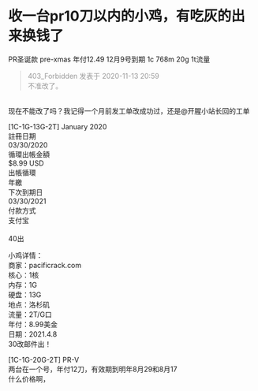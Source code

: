 # 收一台pr10刀以内的小鸡，有吃灰的出来换钱了


PR圣诞款 pre-xmas 年付12.49 12月9号到期 1c 768m 20g 1t流量

<div class="quote"><blockquote><font color="#999999">403_Forbidden 发表于 2020-11-13 20:59</font><br />
<font color="#999999">不准改了。</font></blockquote></div><br />
现在不能改了吗？我记得一个月前发工单改成功过，还是@开腥小站长回的工单

[1C-1G-13G-2T] January 2020<br />
註冊日期<br />
03/30/2020<br />
循環出帳金額<br />
$8.99 USD<br />
出帳循環<br />
年繳<br />
下次到期日<br />
03/30/2021<br />
付款方式<br />
支付宝<br />
<br />
40出

小鸡详情：<br />
商家：pacificrack.com<br />
核心：1核<br />
内存：1G<br />
硬盘：13G<br />
地点：洛杉矶<br />
流量：2T/G口<br />
年付：8.99美金<br />
日期：2021.4.8<br />
30改邮件出！

[1C-1G-20G-2T] PR-V<br />
两台在一个号，年付12刀，有效期到明年8月29和8月17<br />
什么价格啊，
